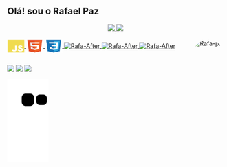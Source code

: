 ## Olá! sou o Rafael Paz
<div align="center">
  <a href="https://https://github.com/rafahpaz">
  <img height="170em" src="https://github-readme-stats.vercel.app/api?username=rafahpaz&show_icons=true&theme=dark&include_all_commits=true&count_private=true"/>
  <img height="170em" src="https://github-readme-stats.vercel.app/api/top-langs/?username=rafahpaz&layout=compact&langs_count=7&theme=dark"/>
</div>
  <div style="display: inline_block"><br>
  <img align="center" alt="Rafa-Js" height="30" width="40" src="https://raw.githubusercontent.com/devicons/devicon/master/icons/javascript/javascript-plain.svg">
  <img align="center" alt="Rafa-HTML" height="30" width="40" src="https://raw.githubusercontent.com/devicons/devicon/master/icons/html5/html5-original.svg">
  <img align="center" alt="Rafa-CSS" height="30" width="40" src="https://raw.githubusercontent.com/devicons/devicon/master/icons/css3/css3-original.svg">
  <img align="center" alt="Rafa-After" height="30" width="40" src="https://cdn.jsdelivr.net/gh/devicons/devicon/icons/aftereffects/aftereffects-original.svg" />
  <img align="center" alt="Rafa-After" height="30" width="40" src="https://cdn.jsdelivr.net/gh/devicons/devicon/icons/premierepro/premierepro-original.svg" />
  <img align="center" alt="Rafa-After" height="30" width="40" src="https://cdn.jsdelivr.net/gh/devicons/devicon/icons/photoshop/photoshop-line.svg" />
          
          
          
  
  <img align="right" alt="Rafa-pic" height="150" style="border-radius:50px;" src="https://c.tenor.com/tVwc20r-GwQAAAAd/rascal-does-not-dream-of-bunny-girl-senpai-seishun-buta-yar%C5%8D.gif">
</div>
  
  ##
  
  <div> 
  <a href="https://www.instagram.com/rpz.rafa" target="_blank"><img src="https://img.shields.io/badge/-Instagram-%23E4405F?style=for-the-badge&logo=instagram&logoColor=white" target="_blank"></a>
 <a href="https://twitter.com/Rafahpaz_" target="_blank"><img src="https://img.shields.io/badge/Twitter-1DA1F2?style=for-the-badge&logo=twitter&logoColor=white"
target="_blank"></a>
  <a href="https://www.linkedin.com/in/rafaelkpaz" target="_blank"><img src="https://img.shields.io/badge/-LinkedIn-%230077B5?style=for-the-badge&logo=linkedin&logoColor=white" target="_blank"></a> 
 
  ![Snake animation](https://github.com/rafaballerini/rafaballerini/blob/output/github-contribution-grid-snake.svg)
 
</div>
